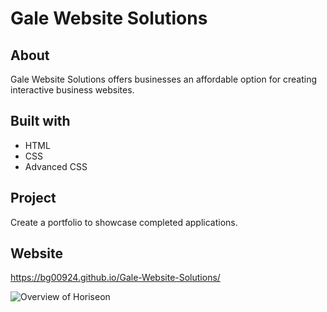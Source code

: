 # Gale Website Solutions

## About
Gale Website Solutions offers businesses an affordable option for creating interactive business websites.

## Built with
* HTML
* CSS
* Advanced CSS

## Project
Create a portfolio to showcase completed applications.

## Website
https://bg00924.github.io/Gale-Website-Solutions/

![Overview of Horiseon](/assets/images/portfoliio-image.jpg)